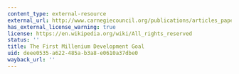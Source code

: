 ```yaml
---
content_type: external-resource
external_url: http://www.carnegiecouncil.org/publications/articles_papers_reports/1076.html
has_external_license_warning: true
license: https://en.wikipedia.org/wiki/All_rights_reserved
status: ''
title: The First Millenium Development Goal
uid: deee0535-a622-485a-b3a8-e0610a37dbe0
wayback_url: ''
---
```


